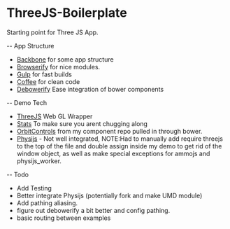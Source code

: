 ThreeJS-Boilerplate
===================

Starting point for Three JS App.

-- App Structure
- [Backbone](http://backbonejs.org/) for some app structure
- [Browserify](http://browserify.org/) for nice modules.
- [Gulp](http://gulpjs.com/) for fast builds
- [Coffee](http://coffeescript.org/) for clean code
- [Debowerify](https://github.com/eugeneware/debowerify) Ease integration of bower components

-- Demo Tech
- [ThreeJS](http://threejs.org/) Web GL Wrapper
- [Stats](https://github.com/mrdoob/stats.js) To make sure you arent chugging along
- [OrbitControls](https://github.com/caranicas/threejs-components/tree/orbitcontrols) from my component repo pulled in through bower.
- [Physijs](https://github.com/chandlerprall/Physijs) - Not well integrated, NOTE:Had to manually add require threejs to the top of the file and double assign inside my demo to get rid of the window object, as well as make special exceptions for ammojs and physijs_worker.

-- Todo
- Add Testing
- Better integrate Physijs (potentially fork and make UMD module)
- Add pathing aliasing.
- figure out debowerify a bit better and config pathing.
- basic routing between examples

